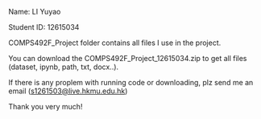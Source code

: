 Name: LI Yuyao

Student ID: 12615034

COMPS492F_Project folder contains all files I use in the project.

You can download the COMPS492F_Project_12615034.zip to get all files (dataset, ipynb, path, txt, docx..).

If there is any proplem with running code or downloading, plz send me an email (s1261503@live.hkmu.edu.hk)

Thank you very much!
